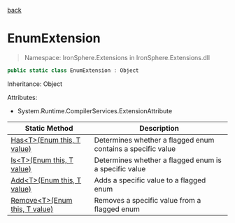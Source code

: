 ﻿[back](/IronSphere.Extensions/types)

# EnumExtension

> Namespace: IronSphere.Extensions in  IronSphere.Extensions.dll



```csharp
public static class EnumExtension : Object
```
Inheritance: Object



Attributes:
        
* System.Runtime.CompilerServices.ExtensionAttribute




| Static Method | Description |
| --- | --- |
| [Has&lt;T&gt;(Enum this, T value)](EnumExtension_Has-T-(Enum,T)) | Determines whether a flagged enum contains a specific value |
| [Is&lt;T&gt;(Enum this, T value)](EnumExtension_Is-T-(Enum,T)) | Determines whether a flagged enum is a specific value |
| [Add&lt;T&gt;(Enum this, T value)](EnumExtension_Add-T-(Enum,T)) | Adds a specific value to a flagged enum |
| [Remove&lt;T&gt;(Enum this, T value)](EnumExtension_Remove-T-(Enum,T)) | Removes a specific value from a flagged enum |

